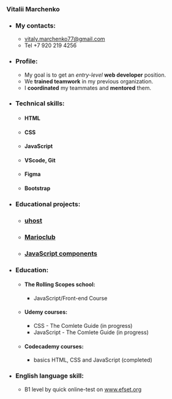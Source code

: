 ### Vitalii Marchenko
* ### My contacts:
    * vitaly.marchenko77@gmail.com
    * Tel +7 920 219 4256
* ### Profile:
  * My goal is to get an *entry-level* **web developer** position.
  * We **trained teamwork** in my previous organization.
  * I **coordinated** my teammates and **mentored** them.
* ### Technical skills:
    * #### HTML
    * #### CSS
    * #### JavaScript
    * #### VScode, Git
    * #### Figma
    * #### Bootstrap
* ### Educational projects:
    * ### [uhost](https://kostrovoi.github.io/uhost/)
    * ### [Marioclub](https://kostrovoi.github.io/Marioclub/)
    * ### [JavaScript components](https://github.com/kostrovoi/50_projects_from_bradtraversy-/)
* ### Education:
    * #### The Rolling Scopes school:
        * JavaScript/Front-end Course
    * #### Udemy courses:
        * CSS - The Comlete Guide (in progress)
        * JavaScript - The Comlete Guide (in progress)
    * #### Codecademy courses:
        * basics HTML, CSS and JavaScript (completed)
* ### English language skill:
    * B1 level by quick online-test on www.efset.org
